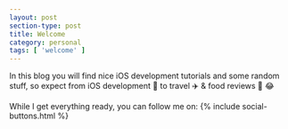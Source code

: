 ```yaml
---
layout: post
section-type: post
title: Welcome
category: personal
tags: [ 'welcome' ]
---
```


In this blog you will find nice iOS development tutorials and some random stuff, so expect from iOS development :iphone: to travel :airplane: & food reviews :taco: :joy:

While I get everything ready, you can follow me on:
{% include social-buttons.html %}